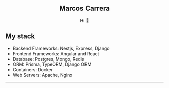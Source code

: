 <h2 align="center">Marcos Carrera</h2>
<p align="center">Hi 👋</p>

<h2>My stack </h2>

- Backend Frameworks: Nestjs, Express, Django
- Frontend Frameworks: Angular and React
- Database: Postgres, Mongo, Redis
- ORM: Prisma, TypeORM, Django ORM
- Containers: Docker
- Web Servers: Apache, Nginx

<hr>
